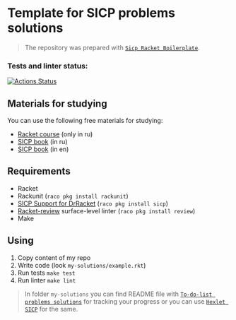 # Template for SICP problems solutions
> The repository was prepared with [`Sicp Racket Boilerplate`](https://github.com/hexlet-boilerplates/sicp-racket?tab=readme-ov-file).

### Tests and linter status:
[![Actions Status](https://github.com/vladislav-gh-dump/SICP/actions/workflows/racketci.yml/badge.svg)](https://github.com/vladislav-gh-dump/SICP/actions)

## Materials for studying
You can use the following free materials for studying: 
 - [Racket course](https://code-basics.com/ru/languages/racket) (only in ru)
 - [SICP book](https://vk.com/doc10943591_608645865?hash=oHWxkx9XrSoa4KohrqWktz0EHrj2DLvI5CDwkAhozaz&dl=ByAa8awKZOBZn3JZrRXpBmeOAwCEa0umQzsWVbSe3PD) (in ru) 
 - [SICP book](https://web.mit.edu/6.001/6.037/sicp.pdf) (in en)

## Requirements
 -  Racket
 -  Rackunit (`raco pkg install rackunit`)
 -  [SICP Support for DrRacket](https://docs.racket-lang.org/sicp-manual/index.html) (`raco pkg install sicp`)
 - [Racket-review](https://github.com/Bogdanp/racket-review) surface-level linter (`raco pkg install review`)
 -  Make

## Using
1.  Copy content of my repo
2.  Write code (look `my-solutions/example.rkt`)
3.  Run tests `make test`
4.  Run linter `make lint`

> In folder `my-solutions` you can find README file with [`To-do-list problems solutions`](https://github.com/vladislav-gh-dump/SICP/blob/main/my-solutions/README.md) for tracking your progress or you can use [`Hexlet SICP`](https://sicp.hexlet.io/) for the same. 
